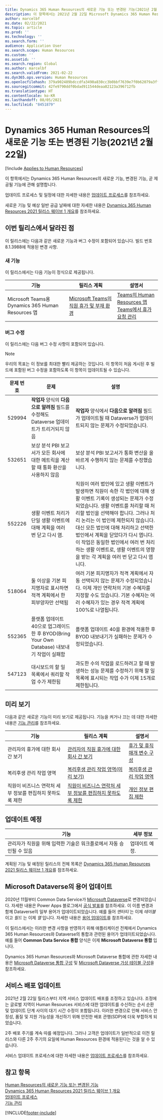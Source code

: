 ```yaml
---
title: Dynamics 365 Human Resources의 새로운 기능 또는 변경된 기능(2021년 2월 22일)
description: 이 항목에서는 2021년 2월 22일 Microsoft Dynamics 365 Human Resources의 새로 추가되거나 변경된 기능에 관해 설명합니다.
author: marcelbf
ms.date: 02/22/2021
ms.topic: article
ms.prod: ''
ms.technology: ''
ms.search.form: ''
audience: Application User
ms.search.scope: Human Resources
ms.custom: ''
ms.assetid: ''
ms.search.region: Global
ms.author: marcelbf
ms.search.validFrom: 2021-02-22
ms.dyn365.ops.version: Human Resources
ms.openlocfilehash: 379a902489bdccdfa3490a830cc3b0bbf7639e7f0b62079a3ff3a999b0a7c412
ms.sourcegitcommit: 42fe9790ddf0bdad911544deaa82123a396712fb
ms.translationtype: HT
ms.contentlocale: ko-KR
ms.lasthandoff: 08/05/2021
ms.locfileid: "8451879"
---
```

# <a name="whats-new-or-changed-in-dynamics-365-human-resources-february-22-2021"></a>Dynamics 365 Human Resources의 새로운 기능 또는 변경된 기능(2021년 2월 22일)

[!include [Applies to Human Resources](../includes/applies-to-hr.md)]

이 항목에서는 Dynamics 365 Human Resources의 새로운 기능, 변경된 기능, 곧 제공될 기능에 관해 설명합니다.

업데이트 프로세스 및 일정에 대한 자세한 내용은 [업데이트 프로세스](hr-admin-setup-update-process.md)를 참조하세요.

새로운 기능 및 예상 일반 공급 날짜에 대한 자세한 내용은 [Dynamics 365 Human Resources 2021 릴리스 웨이브 1 개요](/dynamics365-release-plan/2021wave1/human-resources/dynamics365-human-resources/)를 참조하세요.

## <a name="in-this-release"></a>이번 릴리스에서 달라진 점

이 릴리스에는 다음과 같은 새로운 기능과 버그 수정이 포함되어 있습니다. 빌드 번호 8.1.3988에 적용된 변경 사항.

### <a name="new-features"></a>새 기능

이 릴리스에서는 다음 기능이 정식으로 제공됩니다.

| 기능 | 릴리스 계획 | 설명서 |
| --- | --- | --- |
| Microsoft Teams용 Dynamics 365 Human Resources 앱 | [Microsoft Teams의 직원 휴가 및 부재 환경](/dynamics365-release-plan/2020wave1/dynamics365-human-resources/employee-leave-absence-experience-teams) | [Teams의 Human Resources 앱](./hr-admin-teams-leave-app.md)<br>[Teams에서 휴가 요청 관리](hr-teams-leave-app.md) |

### <a name="bug-fixes"></a>버그 수정

이 릴리스에는 다음 버그 수정 사항이 포함되어 있습니다.

> [!NOTE]
> 우리의 목표는 이 정보를 최대한 빨리 제공하는 것입니다. 이 항목이 처음 게시된 후 빌드에 포함된 버그 수정을 포함하도록 이 항목이 업데이트될 수 있습니다.

| 문제 번호 | 문제 |  설명 |
| --- | --- | --- |
| 529994 | **작업자** 양식의 **다음으로 알려짐** 필드를 수정해도 Dataverse 업데이트가 트리거되지 않음 | **작업자** 양식에서 **다음으로 알려짐** 필드가 업데이트될 때 Dataverse가 업데이트되지 않는 문제가 수정되었습니다. |
| 532651 | 보상 분석 PBI 보고서가 모든 회사에 대한 메트릭을 계산할 때 통화 환산을 사용하지 않음 | 보상 분석 PBI 보고서가 통화 변산을 올바르게 수행하지 않는 문제를 수정했습니다. |
| 552226 | 생활 이벤트 처리가 단일 생활 이벤트에 대해 계획을 여러 번 닫고 다시 염.  | 직원이 여러 법인에 있고 생활 이벤트가 발생하면 직원이 속한 각 법인에 대해 생활 이벤트 기록이 생성되는 문제가 수정되었습니다. 생활 이벤트를 처리할 때 처리할 법인을 선택해야 합니다. 그러나 처리 논리는 이 법인에 제한되지 않습니다. 대신 모든 법인에 대해 처리하고 선택한 법인에서 계획을 닫았다가 다시 엽니다. 이 작업은 동일한 법인에서 여러 번 처리하는 생활 이벤트로, 생활 이벤트의 영향을 받는 각 계획을 여러 번 닫고 다시 엽니다. |
| 518064 | 둘 이상을 기본 피지명자로 표시하면 적격 계획에서 한 피부양자만 선택됨 | 여러 기본 피지명자가 적격 계획에서 자동 선택되지 않는 문제가 수정되었습니다. 이제 개인 연락처의 기본 수혜자를 지정할 수도 있습니다. 기본 수혜자는 여러 수혜자가 있는 경우 적격 계획에 100%로 나열됩니다. |
| 552365 | 플랫폼 업데이트 40으로 업그레이드한 후 BYOD(Bring Your Own Database) 내보내기 작업이 실패함 | 플랫폼 업데이트 40을 환경에 적용한 후 BYOD 내보내기가 실패하는 문제가 수정되었습니다. |
| 547123 | 대시보드의 할 일 목록에서 쿼리할 작업 수가 제한됨 | 과도한 수의 작업을 로드하려고 할 때 발생하는 성능 문제를 수정하기 위해 할 일 목록에 표시되는 작업 수가 이제 15개로 제한됩니다. |

## <a name="in-preview"></a>미리 보기

다음과 같은 새로운 기능이 미리 보기로 제공됩니다. 기능을 켜거나 끄는 데 대한 자세한 내용은 [기능 관리](hr-admin-manage-features.md)를 참조하세요.

| 기능 | 릴리스 계획 | 설명서 |
| --- | --- | --- |
| 관리자의 휴가에 대한 회사 간 보기 | [관리자의 직원 휴가에 대한 회사 간 보기](/dynamics365-release-plan/2020wave2/human-resources/dynamics365-human-resources/cross-company-view-employee-leave-managers) | [휴가 및 휴직 매개 변수 구성](./hr-leave-and-absence-parameters.md) |
| 복리후생 관리 작업 영역 | [복리후생 관리 작업 영역(미리 보기)](/dynamics365-release-plan/2020wave2/human-resources/dynamics365-human-resources/benefits-management-workspace) | [복리후생 관리 작업 영역](hr-benefits-management-workspace.md) |
| 직원이 비즈니스 연락처 세부 정보를 편집하지 못하도록 제한 | [직원이 비즈니스 연락처 세부 정보를 편집하지 못하도록 제한](/dynamics365-release-plan/2020wave2/human-resources/dynamics365-human-resources/restrict-employees-editing-business-contact-details) | [개인 정보 편집 제한](hr-employee-self-service-restrict-editing.md)|

## <a name="coming-soon"></a>업데이트 예정

| 기능 | 세부 정보 |
| --- | --- |
| 관리자가 직원을 위해 입력한 기술은 워크플로에서 자동 승인될 수 있음 | 업데이트 예정. |

계획된 기능 및 예정된 릴리스의 전체 목록은 [Dynamics 365 Human Resources 2021 릴리스 웨이브 1 개요](/dynamics365-release-plan/2021wave1/human-resources/dynamics365-human-resources/)를 참조하세요.

## <a name="terminology-updates-for-microsoft-dataverse"></a>Microsoft Dataverse의 용어 업데이트

2020년 11월부터 Common Data Service가 [Microsoft Dataverse](/powerapps/maker/data-platform/data-platform-intro)로 변경되었습니다. 자세한 내용은 Power Apps 블로그에서 [공식 발표](https://powerapps.microsoft.com/blog/reshape-the-future-of-work-with-microsoft-dataverse-for-teams-now-generally-available/)를 참조하세요. 이 이름 변경과 함께 Dataverse의 일부 용어가 업데이트되었습니다. 예를 들어 *엔터티* 는 이제 *테이블* 이고 *필드* 는 이제 *열* 입니다. 자세한 내용은 [용어 업데이트](/powerapps/maker/data-platform/data-platform-intro#terminology-updates)를 참조하세요.

이 릴리스에서는 이러한 변경 사항을 반영하기 위해 애플리케이션 전체에서 Dynamics 365 Human Resources와 Dataverse의 통합과 관련된 용어가 업데이트되었습니다. 예를 들어 **Common Data Service 통합** 양식은 이제 **Microsoft Dataverse 통합** 입니다.

Dynamics 365 Human Resources와 Microsoft Dataverse 통합에 관한 자세한 내용은 [Microsoft Dataverse 통합 구성](./hr-admin-integration-common-data-service.md) 및 [Microsoft Dataverse 가상 테이블 구성](./hr-admin-integration-common-data-service-virtual-entities.md)을 참조하세요.

## <a name="updates-to-service-deployment"></a>서비스 배포 업데이트

2021년 2월 22일 릴리스부터 지역 서비스 업데이트 배포를 조정하고 있습니다. 조정에는 글로벌 지역이 Human Resources 서비스에 대한 업데이트를 수신하는 순서 순환 및 업데이트 단계 사이의 대기 시간 수정이 포함됩니다. 이러한 변경으로 인해 서비스 안정성, 품질 및 지원 가능성을 개선하기 위해 안전한 배포 관행(SDP)에 더욱 부합하게 되었습니다.

2주 배포 주기를 계속 따를 예정입니다. 그러나 고객은 업데이트가 일반적으로 이전 릴리스와 다른 2주 주기의 요일에 Human Resources 환경에 적용된다는 것을 알 수 있습니다.

서비스 업데이트 프로세스에 대한 자세한 내용은 [업데이트 프로세스](./hr-admin-setup-update-process.md)를 참조하세요.

## <a name="see-also"></a>참고 항목

[Human Resources의 새로운 기능 또는 변경된 기능](hr-admin-whats-new.md)</br>
[Dynamics 365 Human Resources 2021 릴리스 웨이브 1 개요](/dynamics365-release-plan/2021wave1/human-resources/dynamics365-human-resources/)</br>
[업데이트 프로세스](hr-admin-setup-update-process.md)</br>
[기능 관리](hr-admin-manage-features.md)


[!INCLUDE[footer-include](../includes/footer-banner.md)]